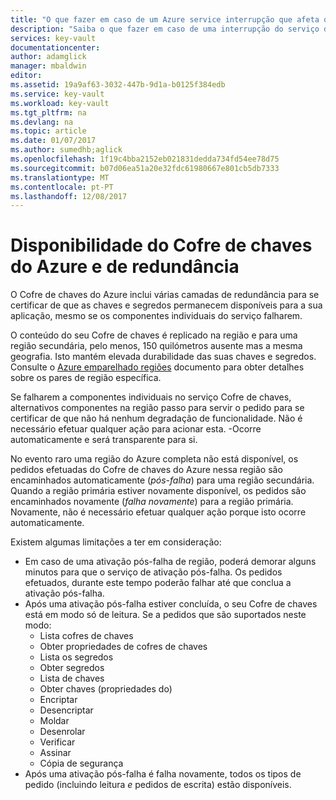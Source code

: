```yaml
---
title: "O que fazer em caso de um Azure service interrupção que afeta o Cofre de chaves do Azure | Microsoft Docs"
description: "Saiba o que fazer em caso de uma interrupção do serviço do Azure que afeta o Cofre de chaves do Azure."
services: key-vault
documentationcenter: 
author: adamglick
manager: mbaldwin
editor: 
ms.assetid: 19a9af63-3032-447b-9d1a-b0125f384edb
ms.service: key-vault
ms.workload: key-vault
ms.tgt_pltfrm: na
ms.devlang: na
ms.topic: article
ms.date: 01/07/2017
ms.author: sumedhb;aglick
ms.openlocfilehash: 1f19c4bba2152eb021831dedda734fd54ee78d75
ms.sourcegitcommit: b07d06ea51a20e32fdc61980667e801cb5db7333
ms.translationtype: MT
ms.contentlocale: pt-PT
ms.lasthandoff: 12/08/2017
---
```

# <a name="azure-key-vault-availability-and-redundancy"></a>Disponibilidade do Cofre de chaves do Azure e de redundância
O Cofre de chaves do Azure inclui várias camadas de redundância para se certificar de que as chaves e segredos permanecem disponíveis para a sua aplicação, mesmo se os componentes individuais do serviço falharem.

O conteúdo do seu Cofre de chaves é replicado na região e para uma região secundária, pelo menos, 150 quilómetros ausente mas a mesma geografia. Isto mantém elevada durabilidade das suas chaves e segredos. Consulte o [Azure emparelhado regiões](https://docs.microsoft.com/azure/best-practices-availability-paired-regions) documento para obter detalhes sobre os pares de região específica.

Se falharem a componentes individuais no serviço Cofre de chaves, alternativos componentes na região passo para servir o pedido para se certificar de que não há nenhum degradação de funcionalidade. Não é necessário efetuar qualquer ação para acionar esta. -Ocorre automaticamente e será transparente para si.

No evento raro uma região do Azure completa não está disponível, os pedidos efetuadas do Cofre de chaves do Azure nessa região são encaminhados automaticamente (*pós-falha*) para uma região secundária. Quando a região primária estiver novamente disponível, os pedidos são encaminhados novamente (*falha novamente*) para a região primária. Novamente, não é necessário efetuar qualquer ação porque isto ocorre automaticamente.

Existem algumas limitações a ter em consideração:

* Em caso de uma ativação pós-falha de região, poderá demorar alguns minutos para que o serviço de ativação pós-falha. Os pedidos efetuados, durante este tempo poderão falhar até que conclua a ativação pós-falha.
* Após uma ativação pós-falha estiver concluída, o seu Cofre de chaves está em modo só de leitura. Se a pedidos que são suportados neste modo:
  * Lista cofres de chaves
  * Obter propriedades de cofres de chaves
  * Lista os segredos
  * Obter segredos
  * Lista de chaves
  * Obter chaves (propriedades do)
  * Encriptar
  * Desencriptar
  * Moldar
  * Desenrolar
  * Verificar
  * Assinar
  * Cópia de segurança
* Após uma ativação pós-falha é falha novamente, todos os tipos de pedido (incluindo leitura *e* pedidos de escrita) estão disponíveis.

